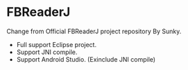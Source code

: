 # FBReaderJ

Change from Official FBReaderJ project repository By Sunky.

* Full support Eclipse project.
* Support JNI compile.
* Support Android Studio. (Exinclude JNI compile)






